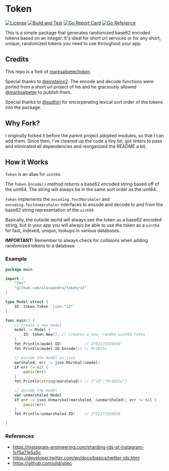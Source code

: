 # Token

[![License](https://img.shields.io/badge/License-MIT-blue.svg)](https://opensource.org/licenses/MIT)
[![Build and Test](https://github.com/alexaandru/token/actions/workflows/ci.yml/badge.svg)](https://github.com/alexaandru/token/actions/workflows/ci.yml)
[![Go Report Card](https://goreportcard.com/badge/github.com/alexaandru/token/v2)](https://goreportcard.com/report/github.com/alexaandru/token/v2)
[![Go Reference](https://pkg.go.dev/badge/github.com/alexaandru/token/v2.svg)](https://pkg.go.dev/github.com/alexaandru/token/v2)

This is a simple package that generates randomized base62 encoded tokens based on an integer.
It's ideal for short url services or for any short, unique, randomized tokens you need to use throughout your app.

## Credits

This repo is a fork of [marksalpeter/token](https://github.com/marksalpeter/token).

Special thanks to [@einsteinx2](https://github.com/einsteinx2).
The encode and decode functions were ported from a short url project of his and he graciously
allowed [@marksalpeter](https://github.com/marksalpeter) to publish them.

Special thanks to [@sudhirj](https://github.com/sudhirj) for encorperating lexical sort order of the tokens into the package.

## Why Fork?

I originally forked it before the parent project adopted modules, so that I can add them.
Since then, I've cleaned up the code a tiny bit, got linters to pass and eliminated all
dependencies and reorganized the README a bit.

## How it Works

`Token` is an alias for `uint64`.

The `Token.Encode()` method returns a base62 encoded string based off of the uint64.
The string will always be in the same sort order as the uint64.

`Token` implements the `encoding.TextMarshaler` and `encoding.TextUnmarshaler` interfaces
to encode and decode to and from the base62 string representation of the `uint64`

Basically, the outside world will always see the token as a base62 encoded string,
but in your app you will always be able to use the token as a `uint64` for fast,
indexed, unique, lookups in various databases.

**IMPORTANT:** Remember to always check for collisions when adding randomized tokens to a database

### Example

```Go
package main

import (
	"fmt"
	"github.com/alexaandru/token/v2"
)

type Model struct {
    ID	token.Token `json:"id"`
}

func main() {
	// create a new model
	model := Model {
		ID:	token.New(), // creates a new, random uint64 token
	}
	fmt.Println(model.ID)          // 2751173559858
	fmt.Println(model.ID.Encode()) // Mr1NSSu

	// encode the model as json
	marshaled, err := json.Marshal(&model)
	if err != nil {
		panic(err)
	}
	fmt.Println(string(marshaled)) // {"id":"Mr1NSSu"}

	// decode the model
	var unmarshaled Model
	if err := json.Unmarshal(marshaled, &unmarshaled); err != nil {
		panic(err)
	}
	fmt.Println(unmarshaled.ID)    // 2751173559858

}
```

### References

- https://instagram-engineering.com/sharding-ids-at-instagram-1cf5a71e5a5c
- https://developer.twitter.com/en/docs/basics/twitter-ids.html
- https://github.com/ulid/spec
